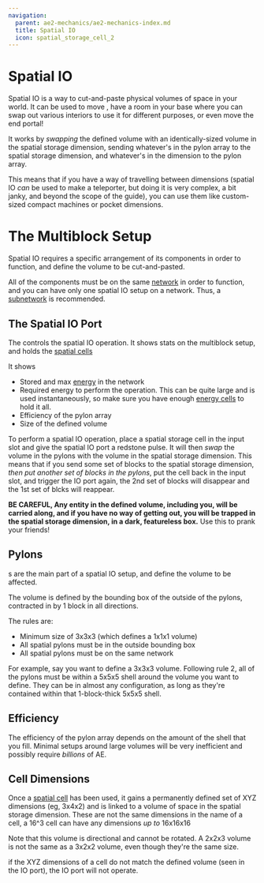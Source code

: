 ```yaml
---
navigation:
  parent: ae2-mechanics/ae2-mechanics-index.md
  title: Spatial IO
  icon: spatial_storage_cell_2
---
```


# Spatial IO

<GameScene zoom="4">
<ImportStructure src="../assets/assemblies/spatial_storage_1x1x1.snbt" />
<IsometricCamera yaw="195" pitch="30" />
</GameScene>

Spatial IO is a way to cut-and-paste physical volumes of space in your world. It can be used to move <ItemLink id="flawless_budding_quartz" />,
have a room in your base where you can swap out various interiors to use it for different purposes, or even move
the end portal!

It works by *swapping* the defined volume with an identically-sized volume in the spatial storage dimension, sending whatever's
in the pylon array to the spatial storage dimension, and whatever's in the dimension to the pylon array.

This means that if you have a way of travelling between dimensions (spatial IO *can* be used to make a teleporter,
but doing it is very complex, a bit janky, and beyond the scope of the guide), you can use them like custom-sized compact machines or pocket
dimensions.

# The Multiblock Setup

Spatial IO requires a specific arrangement of its components in order to function, and define the volume to be cut-and-pasted.

All of the components must be on the same [network](me-network.md) in order to function, and you can have only one
spatial IO setup on a network. Thus, a [subnetwork](subnetworks.md) is recommended.

## The Spatial IO Port

<BlockImage id="spatial_io_port" p:powered="true" scale="4" />

The <ItemLink id="spatial_io_port" /> controls the spatial IO operation. It shows stats on the multiblock setup, and holds
the [spatial cells](../items-blocks-machines/spatial_cells.md)

It shows
- Stored and max [energy](energy.md) in the network
- Required energy to perform the operation. This can be quite large and is used instantaneously, so make sure you have enough
  [energy cells](../items-blocks-machines/energy_cells.md) to hold it all.
- Efficiency of the pylon array
- Size of the defined volume

To perform a spatial IO operation, place a spatial storage cell in the input slot and give the spatial IO port a redstone pulse.
It will then *swap* the volume in the pylons with the volume in the spatial storage dimension. This means that if you send some
set of blocks to the spatial storage dimension, *then put another set of blocks in the pylons*, put the cell back in the input slot,
and trigger the IO port again, the 2nd set of blocks will disappear and the 1st set of blcks will reappear.

**BE CAREFUL, Any entity in the defined volume, including you, will be carried along, and if you have no way of getting out, you will be trapped
in the spatial storage dimension, in a dark, featureless box.** Use this to prank your friends!

## Pylons

<BlockImage id="spatial_pylon" p:powered_on="true" scale="4" />

<ItemLink id="spatial_pylon" />s are the main part of a spatial IO setup, and define the volume to be affected.

The volume is defined by the bounding box of the outside of the pylons, contracted in by 1 block in all directions.

The rules are:
- Minimum size of 3x3x3 (which defines a 1x1x1 volume)
- All spatial pylons must be in the outside bounding box
- All spatial pylons must be on the same network

For example, say you want to define a 3x3x3 volume. Following rule 2, all of the pylons must be within a 5x5x5 shell around
the volume you want to define. They can be in almost any configuration, as long as they're contained within that 1-block-thick
5x5x5 shell.

<GameScene zoom="4">
<ImportStructure src="../assets/assemblies/spatial_storage_3x3x3_pylon_demonstration.snbt" />
<IsometricCamera yaw="195" pitch="30" />
</GameScene>

## Efficiency

The efficiency of the pylon array depends on the amount of the shell that you fill. Minimal setups around large volumes
will be very inefficient and possibly require *billions* of AE.

## Cell Dimensions

Once a [spatial cell](../items-blocks-machines/spatial_cells.md) has been used, it gains a permanently defined set of XYZ dimensions (eg, 3x4x2)
and is linked to a volume of space in the spatial storage dimension. These are not the same dimensions in the name of a cell,
a 16^3 cell can have any dimensions *up to* 16x16x16

Note that this volume is directional and cannot be rotated. A 2x2x3 volume is not the same as a 3x2x2 volume, even though they're the
same size.

if the XYZ dimensions of a cell do not match the defined volume (seen in the IO port), the IO port will not operate.